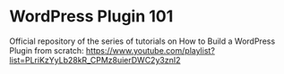 # WordPress Plugin 101
Official repository of the series of tutorials on How to Build a WordPress Plugin from scratch: https://www.youtube.com/playlist?list=PLriKzYyLb28kR_CPMz8uierDWC2y3znI2

